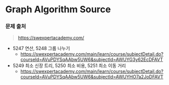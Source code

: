 # Graph Algorithm Source

### 문제 출처

> https://swexpertacademy.com/



* 5247 연산, 5248 그룹 나누기
  * https://swexpertacademy.com/main/learn/course/subjectDetail.do?courseId=AVuPDYSqAAbw5UW6&subjectId=AWUYG3y62EcDFAVT
* 5249 최소 신장 트리, 5250 최소 비용, 5251 최소 이동 거리
  * https://swexpertacademy.com/main/learn/course/subjectDetail.do?courseId=AVuPDYSqAAbw5UW6&subjectId=AWUYHO7a2JoDFAVT